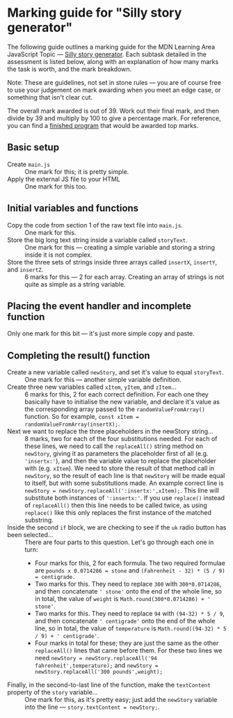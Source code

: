 # Marking guide for "Silly story generator"

The following guide outlines a marking guide for the MDN Learning Area JavaScript Topic — [Silly story generator](https://developer.mozilla.org/en-US/Learn/JavaScript/First_steps/Silly_story_generator). Each subtask detailed in the assessment is listed below, along with an explanation of how many marks the task is worth, and the mark breakdown.

Note: These are guidelines, not set in stone rules — you are of course free to use your judgement on mark awarding when you meet an edge case, or something that isn't clear cut.

The overall mark awarded is out of 39. Work out their final mark, and then divide by 39 and multiply by 100 to give a percentage mark. For reference, you can find a [finished program](main.js) that would be awarded top marks.

## Basic setup

<dl>
<dt>Create <code>main.js</code></dt>
<dd>One mark for this; it is pretty simple.</dd>
<dt>Apply the external JS file to your HTML</dt>
<dd>One mark for this too.</dd>
</dl>

## Initial variables and functions

<dl>
<dt>Copy the code from section 1 of the raw text file into <code>main.js</code>.</dt>
<dd>One mark for this.</dd>
<dt>Store the big long text string inside a variable called <code>storyText</code>.</dt>
<dd>One mark for this — creating a simple variable and storing a string inside it is not complex.</dd>
<dt>Store the three sets of strings inside three arrays called <code>insertX</code>, <code>insertY</code>, and <code>insertZ</code>.</dt>
<dd>6 marks for this — 2 for each array. Creating an array of strings is not quite as simple as a string variable.</dd>
</dl>

## Placing the event handler and incomplete function

Only one mark for this bit — it's just more simple copy and paste.

## Completing the result() function

<dl>
<dt>Create a new variable called <code>newStory</code>, and set it's value to equal <code>storyText</code>.</dt>
<dd>One mark for this — another simple variable definition.</dd>
<dt>Create three new variables called <code>xItem</code>, <code>yItem</code>, and <code>zItem</code>...</dt>
<dd>6 marks for this, 2 for each correct definition. For each one they basically have to initialise the new variable, and declare it's value as the corresponding array passed to the <code>randomValueFromArray()</code> function. So for example, <code>const xItem = randomValueFromArray(insertX);</code>.</dd>
<dt>Next we want to replace the three placeholders in the newStory string...</dt>
<dd>8 marks, two for each of the four substitutions needed. For each of these lines, we need to call the <code>replaceAll()</code> string method on <code>newStory</code>, giving it as parameters the placeholder first of all (e.g. <code>'insertx:'</code>), and then the variable value to replace the placeholder with (e.g. <code>xItem</code>). We need to store the result of that method call in <code>newStory</code>, so the result of each line is that <code>newStory</code> will be made equal to itself, but with some substitutions made. An example correct line is <code>newStory = newStory.replaceAll(':insertx:',xItem);</code>. This line will substitute both instances of <code>':insertx:'</code>. If you use <code>replace()</code> instead of <code>replaceAll()</code> then this line needs to be called twice, as using <code>replace()</code> like this only replaces the first instance of the matched substring.
<dt>Inside the second <code>if</code> block, we are checking to see if the <code>uk</code> radio button has been selected...</dt>
<dd>There are four parts to this question. Let's go through each one in turn:
  <ul>
    <li>Four marks for this, 2 for each formula. The two required formulae are <code>pounds x 0.0714286 = stone</code> and <code>(Fahrenheit - 32) * (5 / 9) = centigrade. </code></li>
    <li>Two marks for this. They need to replace <code>300</code> with <code>300*0.0714286</code>, and then concatenate <code>' stone'</code> onto the end of the whole line, so in total, the value of <code>weight</code> is <code>Math.round(300*0.0714286) + ' stone'</code>.</li>
    <li>Two marks for this. They need to replace <code>94</code> with <code>(94-32) * 5 / 9</code>, and then concatenate <code>' centigrade'</code> onto the end of the whole line, so in total, the value of <code>temperature</code> is <code>Math.round((94-32) * 5 / 9) + ' centigrade'</code>.</li>
    <li>Four marks in total for these; they are just the same as the other <code>replaceAll()</code> lines that came before them. For these two lines we need <code>newStory = newStory.replaceAll('94 fahrenheit',temperature);</code> and
    <code>newStory = newStory.replaceAll('300 pounds',weight);</code></li>
  </ul>
</dd>
<dt>Finally, in the second-to-last line of the function, make the <code>textContent</code> property of the <code>story</code> variable...</dt>
<dd>One mark for this, as it's pretty easy; just add the <code>newStory</code> variable into the line — <code>story.textContent = newStory;</code>.</dd>
</dl>
